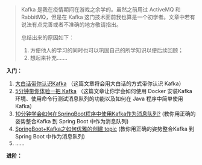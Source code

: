> Kafka 是我在疫情期间在游戏之余学的。虽然之前用过 ActiveMQ 和 RabbitMQ，但是在 Kafka 这门技术面前我也算是一个初学者。文章中若有说法有点完善或者不准确的地方敬请指出。
>
> 总结出来的原因如下：
>
> 1. 方便他人的学习的同时也可以巩固自己的所学知识以便后续回顾；
> 2. 想起来补充.......

**入门：**

1. [大白话带你认识Kafka](./docs/1-大白话带你认识Kafka.md) （这篇文章将会用大白话的方式带你认识 Kafka）
2. [5分钟带你体验一把 Kafka](./docs/2-5分钟带你体验一把Kafka.md) （这篇文章让你学会如何使用 Docker 安装Kafka环境、使用命令行测试消息队列的功能以及如何在 Java 程序中简单使用Kafka）
3. [10分钟学会如何在SpringBoot程序中使用Kafka作为消息队列?](./docs/3-10分钟学会如何在SpringBoot程序中使用Kafka作为消息队列.md) (教你用正确的姿势整合Kafka 到 Spring Boot 中作为消息队列)
4. [SpringBoot+Kafka之如何优雅的创建 topic](./docs/4-SpringBoot+Kafka之如何优雅的创建topic.md) (教你用正确的姿势整合Kafka 到 Spring Boot 中作为消息队列)
5. ......

 **进阶：**

